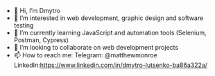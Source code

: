 - 👋 Hi, I’m Dmytro
- 👀 I’m interested in web development, graphic design and software testing
- 🌱 I’m currently learning JavaScript and automation tools (Selenium, Postman, Cypress)
- 💞️ I’m looking to collaborate on web development projects
- 📫 How to reach me:
Telegram: @matthewmonroe
LinkedIn:https://www.linkedin.com/in/dmytro-lutsenko-ba86a322a/
